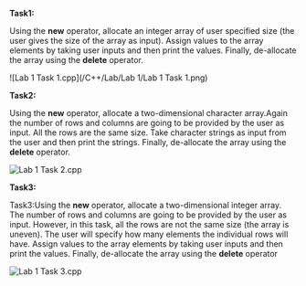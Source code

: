 **Task1:** 

Using the **new** operator, allocate an integer array of user specified size (the user gives the size of the array as input). Assign values to the array elements by taking user inputs and then print the values. Finally, de-allocate the array using the **delete** operator.

![Lab 1 Task 1.cpp](/C++/Lab/Lab 1/Lab 1 Task 1.png)

**Task2:** 

Using the **new** operator, allocate a two-dimensional character array.Again the number of rows and columns are going to be provided by the user as input. All the rows are the same size. Take character strings as input from the user and then print the strings. Finally, de-allocate the array using the **delete** operator.

![Lab 1 Task 2.cpp](https://imgur.com/eAGWRq5.png)

**Task3:**

Task3:Using the **new** operator, allocate a two-dimensional integer array. The number of rows and columns are going to be provided by the user as input. However, in this task, all the rows are not the same size (the array is uneven). The user will specify how many elements the individual rows will have. Assign values to the array elements by taking user inputs and then print the values. Finally, de-allocate the array using the **delete** operator

![Lab 1 Task 3.cpp](https://imgur.com/aegZ3HE.png)
